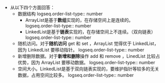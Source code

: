- 从以下四个方面回答：
	- 数据结构
	  logseq.order-list-type:: number
		- ArrayList是基于**数组**实现的，在存储空间上是连续的。
		  logseq.order-list-type:: number
		- LinkedList是基于**链表**实现的，在存储空间上不连续。（双向链表）
		  logseq.order-list-type:: number
	- 随机访问。对于**随机访问** get 和 set ，ArrayList 觉得优于 LinkedList，因为 LinkedList 要移动指针。
	  logseq.order-list-type:: number
	- 新增删除数据。对于**新增和删除**操作 add 和 remove ，LinedList 比较占优势，因为 ArrayList 要移动数据。
	  logseq.order-list-type:: number
	- 空间大小。LinkedList是基于双向链表实现的，要维护指针等较多的无关数据，占用空间比较多。
	  logseq.order-list-type:: number